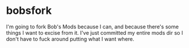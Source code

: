 # bobsfork

I'm going to fork Bob's Mods because I can, and because there's some things I want to excise from it. I've just committed my entire mods dir so I don't have to fuck around putting what I want where.

